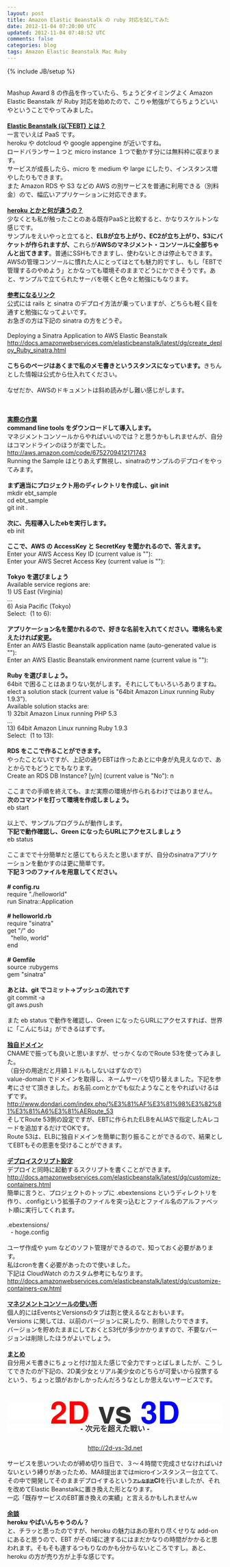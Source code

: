 ```yaml
---
layout: post
title: Amazon Elastic Beanstalk の ruby 対応を試してみた
date: 2012-11-04 07:20:00 UTC
updated: 2012-11-04 07:48:52 UTC
comments: false
categories: blog
tags: Amazon Elastic Beanstalk Mac Ruby
---
```

{% include JB/setup %}

<br />Mashup Award 8 の作品を作っていたら、ちょうどタイミングよく Amazon Elastic Beanstalk が Ruby 対応を始めたので、こりゃ勉強がてらちょうどいいやということでやってみました。<br /><br /><b><u>Elastic Beanstalk (以下EBT) とは？</u></b><br />一言でいえば PaaS です。<br />heroku や dotcloud や google appengine が近いですね。<br />ロードバランサー１つと micro instance １つで動かす分には無料枠に収まります。<br />サービスが成長したら、micro を medium や large にしたり、インスタンス増やしたりもできます。<br />また Amazon RDS や S3 などの AWS の別サービスを普通に利用できる（別料金）ので、幅広いアプリケーションに対応できます。<br /><br /><b><u>heroku とかと何が違うの？</u></b><br />少なくとも私が触ったことのある既存PaaSと比較すると、かなりスケルトンな感じです。<br />サンプルをえいやっと立てると、<b>ELBが立ち上がり、EC2が立ち上がり、S3にバケットが作られますが、</b>これらが<b>AWSのマネジメント・コンソールに全部ちゃんと出てきます</b>。普通にSSHもできますし、使わないときは停止もできます。<br />AWSの管理コンソールに慣れた人にとってはとても魅力的ですし、もし「EBTで管理するのやめよう」とかなっても環境そのままでどうにかできそうです。あと、サンプルで立てられたサーバを覗くと色々と勉強にもなります。<br /><br /><b><u>参考になるリンク</u></b><br />公式には rails と sinatra のデプロイ方法が乗っていますが、どちらも軽く目を通すと勉強になってよいです。<br />お急ぎの方は下記の sinatra の方をどうぞ。<br /><br />Deploying a Sinatra Application to AWS Elastic Beanstalk<br /><a href="http://docs.amazonwebservices.com/elasticbeanstalk/latest/dg/create_deploy_Ruby_sinatra.html">http://docs.amazonwebservices.com/elasticbeanstalk/latest/dg/create_deploy_Ruby_sinatra.html</a><br /><br /><b>こちらのページはあくまで私のメモ書きというスタンスになっています。</b>きちんとした情報は公式から仕入れてください。<br /><br />なぜだか、AWSのドキュメントは斜め読みがし難い感じがします。<br /><div><br /></div><br /><b><u>実際の作業</u></b><br /><b>command line tools をダウンロードして導入します。</b><br />マネジメントコンソールからやればいいのでは？と思うかもしれませんが、自分はコマンドラインのほうが楽でした。<br /><a href="http://aws.amazon.com/code/6752709412171743">http://aws.amazon.com/code/6752709412171743</a><br />Running the Sample はとりあえず無視し、sinatraのサンプルのデプロイをやってみます。<br /><br /><b>まず適当にプロジェクト用のディレクトリを作成し、git init</b><br />mkdir ebt_sample<br />cd ebt_sample<br />git init .<br /><br /><b>次に、先程導入したebを実行します。</b><br />eb init<br /><br /><b>ここで、AWS の AccessKey と SecretKey を聞かれるので、答えます。</b><br />Enter your AWS Access Key ID (current value is ""):<br />Enter your AWS Secret Access Key (current value is ""):<br /><br /><b>Tokyo を選びましょう</b><br />Available service regions are:<br />1) US East (Virginia)<br />...<br />6) Asia Pacific (Tokyo)<br />Select: &nbsp;(1 to 6):<br /><br /><b>アプリケーション名を聞かれるので、好きな名前を入れてください。環境名も変えたければ変更。</b><br />Enter an AWS Elastic Beanstalk application name (auto-generated value is ""):<br />Enter an AWS Elastic Beanstalk environment name (current value is ""):<br /><br /><b>Ruby を選びましょう。</b><br />64bit で困ることはあまりない気がします。それにしてもいろいろありますね。<br />elect a solution stack (current value is "64bit Amazon Linux running Ruby 1.9.3").<br />Available solution stacks are:<br />1) 32bit Amazon Linux running PHP 5.3<br />...<br />13) 64bit Amazon Linux running Ruby 1.9.3<br />Select: &nbsp;(1 to 13):<br /><br /><b>RDS をここで作ることができます。</b><br />やったことないですが、上記の通りEBTは作ったあとに中身が丸見えなので、あとからでもどうとでもなります。<br />Create an RDS DB Instance? [y/n] (current value is "No"): n<br /><br />ここまでの手順を終えても、まだ実際の環境が作られるわけではありません。<br /><b>次のコマンドを打って環境を作成しましょう。</b><br />eb start<br /><br />以上で、サンプルプログラムが動作します。<br /><b>下記で動作確認し、Green になったらURLにアクセスしましょう</b><br />eb status<br /><br />ここまでで十分簡単だと感じてもらえたと思いますが、自分のsinatraアプリケーションを動かすのは更に簡単です。<br /><b>下記３つのファイルを用意してください。</b><br /><br /><b># config.ru</b><br />require "./helloworld"<br />run Sinatra::Application<br /><br /><b># helloworld.rb</b><br />require "sinatra"<br />get "/" do<br />&nbsp; "hello, world"<br />end<br /><br /><b># Gemfile</b><br />source :rubygems<br />gem "sinatra"<br /><br /><b>あとは、git でコミット→プッシュの流れです</b><br />git commit -a<br />git aws.push<br /><br />また eb status で動作を確認し、Green になったらURLにアクセスすれば、世界に「こんにちは」ができるはずです。<br /><br /><b><u>独自ドメイン</u></b><br />CNAMEで振っても良いと思いますが、せっかくなのでRoute 53を使ってみました。<br />（自分の用途だと月額１ドルもしないはずなので）<br />value-domain でドメインを取得し、ネームサーバを切り替えました。下記を参考にさせて頂きました。お名前.comとかでも似たようなことをやればいけるはずです。<br /><a href="http://www.dondari.com/index.php/%E3%81%AF%E3%81%98%E3%82%81%E3%81%A6%E3%81%AERoute_53">http://www.dondari.com/index.php/%E3%81%AF%E3%81%98%E3%82%81%E3%81%A6%E3%81%AERoute_53</a><br />そしてRoute 53側の設定ですが、EBTに作られたELBをALIASで指定したAレコードを追加するだけでOKです。<br />Route 53は、ELBに独自ドメインを簡単に割り振ることができるので、結果としてEBTもその恩恵を受けることができます。<br /><br /><b><u>デプロイスクリプト設定</u></b><br />デプロイと同時に起動するスクリプトを書くことができます。<br /><a href="http://docs.amazonwebservices.com/elasticbeanstalk/latest/dg/customize-containers.html">http://docs.amazonwebservices.com/elasticbeanstalk/latest/dg/customize-containers.html</a><br />簡単に言うと、プロジェクトのトップに .ebextensions というディレクトリを作り、.configという拡張子のファイルを突っ込むとファイル名のアルファベット順に実行してくれます。<br /><br />.ebextensions/<br />&nbsp; - hoge.config<br /><br />ユーザ作成や yum などのソフト管理ができるので、知っておく必要があります。<br />私はcronを書く必要があったので使いました。<br />下記は CloudWatch のカスタム参考にもなります。<br /><a href="http://docs.amazonwebservices.com/elasticbeanstalk/latest/dg/customize-containers-cw.html">http://docs.amazonwebservices.com/elasticbeanstalk/latest/dg/customize-containers-cw.html</a><br /><br /><b><u>マネジメントコンソールの使い所</u></b><br />個人的にはEventsとVersionsのタブは割と使えるなとおもいます。<br />Versions に関しては、以前のバージョンに戻したり、削除したりできます。<br />バージョンを貯めたままにしておくとS3代が多少かかりますので、不要なバージョンは削除したほうがよいでしょう。<br /><br /><b><u>まとめ</u></b><br />自分用メモ書きにちょっと付け加えた感じで全力ですっとばしましたが、こうしてできたのが下記の、2D美少女とリアル美少女のどちらが可愛いから投票するという、ちょっと頭がおかしかったんだろうなとしか思えないサービスです。<br /><br /><br /><h1 style="background-color: white; color: #333333; font-family: 'Helvetica Neue', Helvetica, Arial, sans-serif; font-size: 72px; line-height: 40px; margin: 10px 0px; text-align: center; text-rendering: optimizelegibility;"><span style="color: red;">2D</span>&nbsp;vs&nbsp;<span style="color: blue;">3D</span></h1><h4 style="background-color: white; color: #333333; font-family: 'Helvetica Neue', Helvetica, Arial, sans-serif; font-size: 17.5px; line-height: 20px; margin: 10px 0px; text-align: center; text-rendering: optimizelegibility;">- 次元を超えた戦い -</h4><br /><div style="text-align: center;"><a href="http://2d-vs-3d.net/">http://2d-vs-3d.net</a></div><br />サービスを思いついたのが締め切り当日で、３〜４時間で完成させなければいけないという縛りがあったため、MA8提出まではmicroインスタンス一台立てて、その中で開発してそのままデプロイするという<strike style="font-weight: bold;"><span style="font-size: x-small;">アレな手法</span></strike><b>CI</b>を行いましたが、それを改めてElastic Beanstalkに置き換えた形となります。<br />一応「既存サービスのEBT置き換えの実績」と言えるかもしれませんｗ<br /><br /><b><u>余談</u></b><br /><b>heroku やばいんちゃうのん？</b><br />と、チラッと思ったのですが、heroku の魅力はあの至れり尽くせりな add-on にあると思うので、EBT がその域に達するにはまだかなりの時間がかかると思われます。そもそも達するつもりなのかも分からないところですし。あと、heroku の方が売り方が上手な感じです。